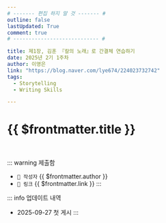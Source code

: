 ```yaml
---
# ------- 편집 하지 말 것 ------- #
outline: false
lastUpdated: True
comment: true
# ---------------------------- #

title: 제1장, 김훈 『칼의 노래』로 간결체 연습하기
date: 2025년 2기 1주차
author: 이영은
link: "https://blog.naver.com/lye674/224023732742"
tags:
  - Storytelling
  - Writing Skills

---
```


# {{ $frontmatter.title }}

<br>

<!-- 여기는 냅두기 -->
::: warning 제출함
 - `🥳 작성자` {{ $frontmatter.author }}
 - `🔗 링크` <a :href="$frontmatter.link" target="_blank" rel="noopener"> {{ $frontmatter.link }} </a>
::: 

<!-- 업데이트 사항 등 필요한 내용 아래부터 자유롭게 사용 -->
::: info 업데이트 내역
- 2025-09-27 첫 게시
:::

